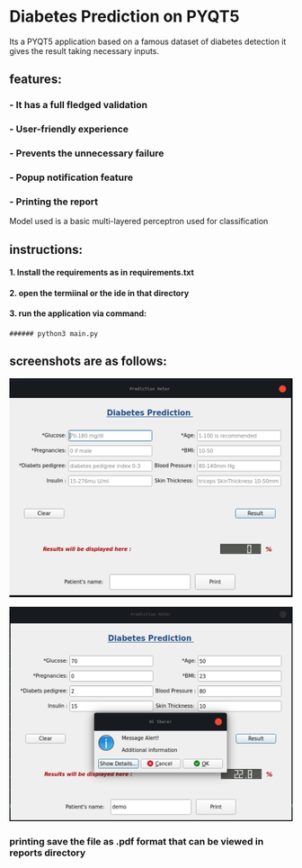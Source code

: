 # Diabetes Prediction on PYQT5

Its a PYQT5 application based on a famous dataset of diabetes detection it gives the result taking necessary inputs. 

## features:
### - It has a full fledged validation
### - User-friendly experience 
### - Prevents the unnecessary failure 
### - Popup notification feature
### - Printing the report 

Model used is a basic multi-layered perceptron used for classification

## instructions:
#### 1. Install the requirements as in requirements.txt
#### 2. open the termiinal or the ide in that directory 
#### 3. run the application via command:  
    ###### python3 main.py

## screenshots are as follows:


 ![](screenshots/ss1.png)


 ![](screenshots/ss2.png)

### printing save the file as .pdf format that can be viewed in reports directory
